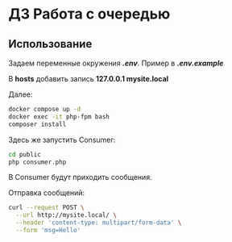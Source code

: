 # ДЗ Работа с очередью

## Использование

Задаем переменные окружения _**.env**_.
Пример в _**.env.example**_

В **hosts** добавить запись **127.0.0.1 mysite.local**

Далее:

```bash
docker compose up -d
docker exec -it php-fpm bash
composer install
```

Здесь же запустить Consumer:

```bash
cd public
php consumer.php
```

В Consumer будут приходить сообщения.

Отправка сообщений:

```bash
curl --request POST \
  --url http://mysite.local/ \
  --header 'content-type: multipart/form-data' \
  --form 'msg=Hello'
```